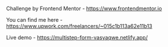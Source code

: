 Challenge by Frontend Mentor - https://www.frontendmentor.io

You can find me here - https://www.upwork.com/freelancers/~015c1b113a62e11b13

Live demo - https://multistep-form-vasyaqwe.netlify.app/
